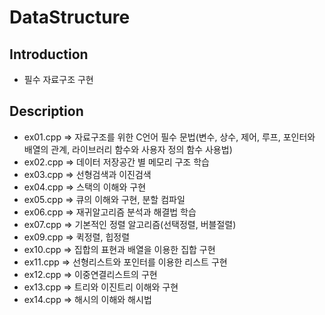 # DataStructure

## Introduction
 - 필수 자료구조 구현

## Description
- ex01.cpp => 자료구조를 위한 C언어 필수 문법(변수, 상수, 제어, 루프, 포인터와 배열의 관계, 라이브러리 함수와 사용자 정의 함수 사용법)
- ex02.cpp => 데이터 저장공간 별 메모리 구조 학습
- ex03.cpp => 선형검색과 이진검색 
- ex04.cpp => 스택의 이해와 구현 
- ex05.cpp => 큐의 이해와 구현, 분할 컴파일 
- ex06.cpp => 재귀알고리즘 분석과 해결법 학습 
- ex07.cpp => 기본적인 정렬 알고리즘(선택정렬, 버블절렬)  
- ex09.cpp => 퀵정렬, 힙정렬
- ex10.cpp => 집합의 표현과 배열을 이용한 집합 구현
- ex11.cpp => 선형리스트와 포인터를 이용한 리스트 구현
- ex12.cpp => 이중연결리스트의 구현  
- ex13.cpp => 트리와 이진트리 이해와 구현  
- ex14.cpp => 해시의 이해와 해시법 
